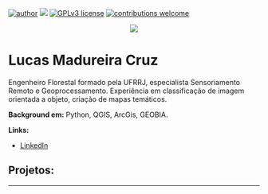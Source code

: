    [![author](https://img.shields.io/badge/author-lucasmad-red.svg)](https://www.linkedin.com/in/carlosfab) [![](https://img.shields.io/badge/python-3.7+-blue.svg)](https://www.python.org/downloads/release/python-365/) [![GPLv3 license](https://img.shields.io/badge/License-GPLv3-blue.svg)](http://perso.crans.org/besson/LICENSE.html) [![contributions welcome](https://img.shields.io/badge/contributions-welcome-brightgreen.svg?style=flat)](https://github.com/carlosfab/data_science/issues)

<p align="center">
  <img src="https://raw.githubusercontent.com/carlosfab/template_portfolio/master/banner.png" >
</p>

# Lucas Madureira Cruz
Engenheiro Florestal formado pela UFRRJ, especialista Sensoriamento Remoto e Geoprocessamento. Experiência em classificação de imagem orientada a objeto, criação de mapas temáticos.

**Background em:** Python, QGIS, ArcGis, GEOBIA.

**Links:**

* [LinkedIn](www.linkedin.com/in/lucasmad)


## Projetos:

---



